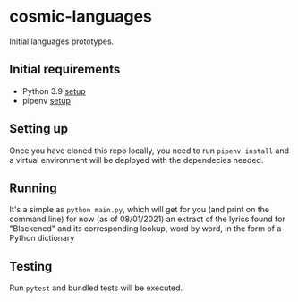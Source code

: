 # cosmic-languages
Initial languages prototypes.

## Initial requirements

* Python 3.9 [setup](https://docs.python.org/3/using/index.html])
* pipenv [setup](https://pipenv.pypa.io/en/latest/#install-pipenv-today)

## Setting up

Once you have cloned this repo locally, you need to run `pipenv install` and a virtual environment
will be deployed with the dependecies needed.

## Running 

It's a simple as `python main.py`, which will get for you (and print on the command line) for now
(as of 08/01/2021) an extract of the lyrics found for "Blackened" and its corresponding lookup,
word by word, in the form of a Python dictionary

## Testing

Run `pytest` and bundled tests will be executed.